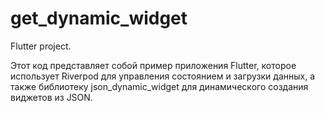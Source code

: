# get_dynamic_widget

Flutter project.

Этот код представляет собой пример приложения Flutter, которое использует Riverpod 
для управления состоянием и загрузки данных, а также библиотеку json_dynamic_widget 
для динамического создания виджетов из JSON.

